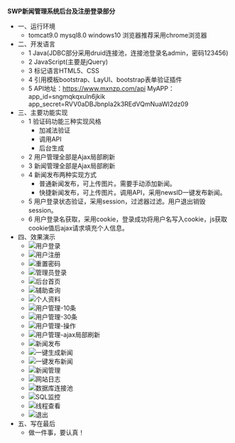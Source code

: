 **SWP新闻管理系统后台及注册登录部分**
* 一、运行环境
    * tomcat9.0 mysql8.0 windows10 浏览器推荐采用chrome浏览器 
* 二、开发语言
    * 1 Java(JDBC部分采用druid连接池，连接池登录名admin，密码123456)
    * 2 JavaScript(主要是jQuery)
    * 3 标记语言HTML5、CSS
    * 4 引用模板bootstrap、LayUI、bootstrap表单验证插件
    * 5 API地址：https://www.mxnzp.com/api  MyAPP： app_id=sngmqkqxuln6jkik app_secret=RVV0aDBJbnpIa2k3REdVQmNuaWI2dz09
* 三、主要功能实现
    * 1 验证码功能三种实现风格
        * 加减法验证
        * 调用API
        * 后台生成
    * 2 用户管理全部是Ajax局部刷新
    * 3 新闻管理全部是Ajax局部刷新
    * 4 新闻发布两种实现方式 
        * 普通新闻发布，可上传图片。需要手动添加新闻。
        * 快捷新闻发布，可上传图片。调用API，采用newsID一键发布新闻。
    * 5 用户登录状态验证，采用session，过滤器过滤。用户退出销毁session。
    * 6 用户登录名获取，采用cookie，登录成功将用户名写入cookie，js获取cookie值后ajax请求填充个人信息。
* 四、效果演示
    * ![用户登录](web/img/用户登录.png)
    * ![用户注册](web/img/用户注册.png)
    * ![重置密码](web/img/重置密码.png)
    * ![管理员登录](web/img/管理员登录.png)
    * ![后台首页](web/img/后台首页.png)  
    * ![辅助查询](web/img/辅助查询.png)
    * ![个人资料](web/img/个人资料.png)
    * ![用户管理-10条](web/img/用户管理-10条.png)
    * ![用户管理-30条](web/img/用户管理-30条.png)
    * ![用户管理-操作](web/img/用户管理-操作.png)
    * ![用户管理-ajax局部刷新](web/img/用户管理-ajax局部刷新.png)
    * ![新闻发布](web/img/新闻发布1.png)
    * ![一键生成新闻](web/img/一键生成新闻.png)
    * ![一键发布新闻](web/img/一键新闻发布.png)
    * ![新闻管理](web/img/新闻管理.png)
    * ![网站日志](web/img/网站日志.png)
    * ![数据库连接池](web/img/数据库连接池-durid.png)
    * ![SQL监控](web/img/SQL监控.png)
    * ![线程查看](web/img/线程查看.png)
    * ![退出](web/img/退出.png)
* 五、写在最后
    * 做一件事，要认真！  